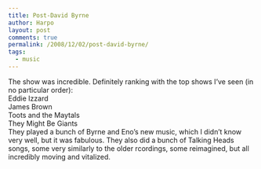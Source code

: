 ```yaml
---
title: Post-David Byrne
author: Harpo
layout: post
comments: true
permalink: /2008/12/02/post-david-byrne/
tags:
  - music
---
```

The show was incredible. Definitely ranking with the top shows I&#8217;ve seen (in no particular order):  
Eddie Izzard  
James Brown  
Toots and the Maytals  
They Might Be Giants  
They played a bunch of Byrne and Eno&#8217;s new music, which I didn&#8217;t know very well, but it was fabulous. They also did a bunch of Talking Heads songs, some very similarly to the older rcordings, some reimagined, but all incredibly moving and vitalized.